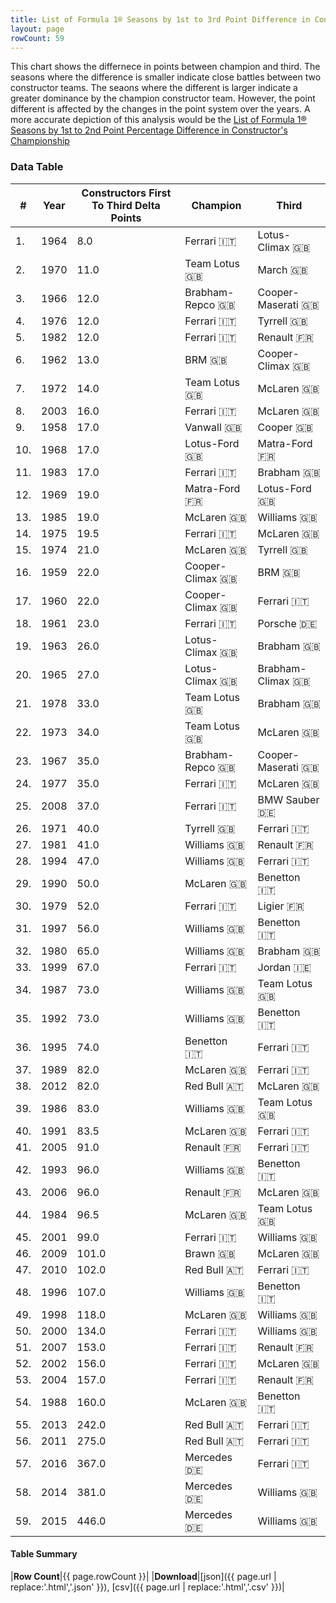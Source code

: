 ```yaml
---
title: List of Formula 1® Seasons by 1st to 3rd Point Difference in Constructor's Championship
layout: page
rowCount: 59
---
```


<canvas id="chart" width="400" height="180"></canvas>
<script>
var data = {
    "datasets": [
        {
            "backgroundColor": "#f3a935",
            "borderColor": "#f68639",
            "borderWidth": 1,
            "data": [
                8.0,
                11.0,
                12.0,
                12.0,
                12.0,
                13.0,
                14.0,
                16.0,
                17.0,
                17.0,
                17.0,
                19.0,
                19.0,
                19.5,
                21.0,
                22.0,
                22.0,
                23.0,
                26.0,
                27.0,
                33.0,
                34.0,
                35.0,
                35.0,
                37.0,
                40.0,
                41.0,
                47.0,
                50.0,
                52.0,
                56.0,
                65.0,
                67.0,
                73.0,
                73.0,
                74.0,
                82.0,
                82.0,
                83.0,
                83.5,
                91.0,
                96.0,
                96.0,
                96.5,
                99.0,
                101.0,
                102.0,
                107.0,
                118.0,
                134.0,
                153.0,
                156.0,
                157.0,
                160.0,
                242.0,
                275.0,
                367.0,
                381.0,
                446.0
            ],
            "label": "Constructors First To Third Delta Points"
        }
    ],
    "labels": [
        "1964",
        "1970",
        "1966",
        "1976",
        "1982",
        "1962",
        "1972",
        "2003",
        "1958",
        "1968",
        "1983",
        "1969",
        "1985",
        "1975",
        "1974",
        "1959",
        "1960",
        "1961",
        "1963",
        "1965",
        "1978",
        "1973",
        "1967",
        "1977",
        "2008",
        "1971",
        "1981",
        "1994",
        "1990",
        "1979",
        "1997",
        "1980",
        "1999",
        "1987",
        "1992",
        "1995",
        "1989",
        "2012",
        "1986",
        "1991",
        "2005",
        "1993",
        "2006",
        "1984",
        "2001",
        "2009",
        "2010",
        "1996",
        "1998",
        "2000",
        "2007",
        "2002",
        "2004",
        "1988",
        "2013",
        "2011",
        "2016",
        "2014",
        "2015"
    ]
};
var options = {
  legend: {
    display: false
  },
  scales: {
    xAxes: [{
      ticks: {
        beginAtZero: true,
        maxRotation: 180,
        display: window.innerWidth > 800
      }
    }],
    yAxes: [{
      ticks: {
        beginAtZero: true
      }
    }]
  },
  onResize: function(chart, size) {
    chart.options.scales.xAxes[0].ticks.display = size.width > 800;
  }
};
new Chart("chart", {
    data: data,
    type: 'bar',
    options: options
});
</script>

This chart shows the differnece in points between champion and third. The seasons where the difference is smaller indicate close battles between two constructor teams. The seaons where the different is larger indicate a greater dominance by the champion constructor team. However, the point different is affected by the changes in the point system over the years. A more accurate depiction of this analysis would be the [List of Formula 1® Seasons by 1st to 2nd Point Percentage Difference in Constructor's Championship](/f1/seasons/constructors-first-to-third-delta-percentage)

### Data Table

| # | Year | Constructors First To Third Delta Points | Champion | Third |
|--|--|--|--|--|
| 1. | 1964 | 8.0 | Ferrari 🇮🇹 | Lotus-Climax 🇬🇧 |
| 2. | 1970 | 11.0 | Team Lotus 🇬🇧 | March 🇬🇧 |
| 3. | 1966 | 12.0 | Brabham-Repco 🇬🇧 | Cooper-Maserati 🇬🇧 |
| 4. | 1976 | 12.0 | Ferrari 🇮🇹 | Tyrrell 🇬🇧 |
| 5. | 1982 | 12.0 | Ferrari 🇮🇹 | Renault 🇫🇷 |
| 6. | 1962 | 13.0 | BRM 🇬🇧 | Cooper-Climax 🇬🇧 |
| 7. | 1972 | 14.0 | Team Lotus 🇬🇧 | McLaren 🇬🇧 |
| 8. | 2003 | 16.0 | Ferrari 🇮🇹 | McLaren 🇬🇧 |
| 9. | 1958 | 17.0 | Vanwall 🇬🇧 | Cooper 🇬🇧 |
| 10. | 1968 | 17.0 | Lotus-Ford 🇬🇧 | Matra-Ford 🇫🇷 |
| 11. | 1983 | 17.0 | Ferrari 🇮🇹 | Brabham 🇬🇧 |
| 12. | 1969 | 19.0 | Matra-Ford 🇫🇷 | Lotus-Ford 🇬🇧 |
| 13. | 1985 | 19.0 | McLaren 🇬🇧 | Williams 🇬🇧 |
| 14. | 1975 | 19.5 | Ferrari 🇮🇹 | McLaren 🇬🇧 |
| 15. | 1974 | 21.0 | McLaren 🇬🇧 | Tyrrell 🇬🇧 |
| 16. | 1959 | 22.0 | Cooper-Climax 🇬🇧 | BRM 🇬🇧 |
| 17. | 1960 | 22.0 | Cooper-Climax 🇬🇧 | Ferrari 🇮🇹 |
| 18. | 1961 | 23.0 | Ferrari 🇮🇹 | Porsche 🇩🇪 |
| 19. | 1963 | 26.0 | Lotus-Climax 🇬🇧 | Brabham 🇬🇧 |
| 20. | 1965 | 27.0 | Lotus-Climax 🇬🇧 | Brabham-Climax 🇬🇧 |
| 21. | 1978 | 33.0 | Team Lotus 🇬🇧 | Brabham 🇬🇧 |
| 22. | 1973 | 34.0 | Team Lotus 🇬🇧 | McLaren 🇬🇧 |
| 23. | 1967 | 35.0 | Brabham-Repco 🇬🇧 | Cooper-Maserati 🇬🇧 |
| 24. | 1977 | 35.0 | Ferrari 🇮🇹 | McLaren 🇬🇧 |
| 25. | 2008 | 37.0 | Ferrari 🇮🇹 | BMW Sauber 🇩🇪 |
| 26. | 1971 | 40.0 | Tyrrell 🇬🇧 | Ferrari 🇮🇹 |
| 27. | 1981 | 41.0 | Williams 🇬🇧 | Renault 🇫🇷 |
| 28. | 1994 | 47.0 | Williams 🇬🇧 | Ferrari 🇮🇹 |
| 29. | 1990 | 50.0 | McLaren 🇬🇧 | Benetton 🇮🇹 |
| 30. | 1979 | 52.0 | Ferrari 🇮🇹 | Ligier 🇫🇷 |
| 31. | 1997 | 56.0 | Williams 🇬🇧 | Benetton 🇮🇹 |
| 32. | 1980 | 65.0 | Williams 🇬🇧 | Brabham 🇬🇧 |
| 33. | 1999 | 67.0 | Ferrari 🇮🇹 | Jordan 🇮🇪 |
| 34. | 1987 | 73.0 | Williams 🇬🇧 | Team Lotus 🇬🇧 |
| 35. | 1992 | 73.0 | Williams 🇬🇧 | Benetton 🇮🇹 |
| 36. | 1995 | 74.0 | Benetton 🇮🇹 | Ferrari 🇮🇹 |
| 37. | 1989 | 82.0 | McLaren 🇬🇧 | Ferrari 🇮🇹 |
| 38. | 2012 | 82.0 | Red Bull 🇦🇹 | McLaren 🇬🇧 |
| 39. | 1986 | 83.0 | Williams 🇬🇧 | Team Lotus 🇬🇧 |
| 40. | 1991 | 83.5 | McLaren 🇬🇧 | Ferrari 🇮🇹 |
| 41. | 2005 | 91.0 | Renault 🇫🇷 | Ferrari 🇮🇹 |
| 42. | 1993 | 96.0 | Williams 🇬🇧 | Benetton 🇮🇹 |
| 43. | 2006 | 96.0 | Renault 🇫🇷 | McLaren 🇬🇧 |
| 44. | 1984 | 96.5 | McLaren 🇬🇧 | Team Lotus 🇬🇧 |
| 45. | 2001 | 99.0 | Ferrari 🇮🇹 | Williams 🇬🇧 |
| 46. | 2009 | 101.0 | Brawn 🇬🇧 | McLaren 🇬🇧 |
| 47. | 2010 | 102.0 | Red Bull 🇦🇹 | Ferrari 🇮🇹 |
| 48. | 1996 | 107.0 | Williams 🇬🇧 | Benetton 🇮🇹 |
| 49. | 1998 | 118.0 | McLaren 🇬🇧 | Williams 🇬🇧 |
| 50. | 2000 | 134.0 | Ferrari 🇮🇹 | Williams 🇬🇧 |
| 51. | 2007 | 153.0 | Ferrari 🇮🇹 | Renault 🇫🇷 |
| 52. | 2002 | 156.0 | Ferrari 🇮🇹 | McLaren 🇬🇧 |
| 53. | 2004 | 157.0 | Ferrari 🇮🇹 | Renault 🇫🇷 |
| 54. | 1988 | 160.0 | McLaren 🇬🇧 | Benetton 🇮🇹 |
| 55. | 2013 | 242.0 | Red Bull 🇦🇹 | Ferrari 🇮🇹 |
| 56. | 2011 | 275.0 | Red Bull 🇦🇹 | Ferrari 🇮🇹 |
| 57. | 2016 | 367.0 | Mercedes 🇩🇪 | Ferrari 🇮🇹 |
| 58. | 2014 | 381.0 | Mercedes 🇩🇪 | Williams 🇬🇧 |
| 59. | 2015 | 446.0 | Mercedes 🇩🇪 | Williams 🇬🇧 |

#### Table Summary

|**Row Count**|{{ page.rowCount }}|
|**Download**|[json]({{ page.url | replace:'.html','.json' }}), [csv]({{ page.url | replace:'.html','.csv' }})|
